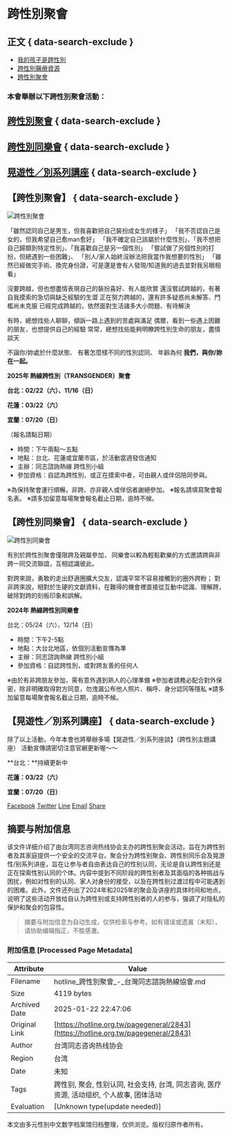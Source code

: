 # 跨性別聚會

## 正文 { data-search-exclude }


-   [我的孩子是跨性別](/pagegeneral/3489)
-   [跨性別醫療資源](/pagegeneral/3244)
-   [跨性別聚會](/pagegeneral/2843)

### 本會舉辦以下跨性別聚會活動：

## [跨性別聚會](#aaa) { data-search-exclude }

## [跨性別同樂會](#bbb) { data-search-exclude }

## [晃遊性／別系列講座](#) { data-search-exclude }

## 【跨性別聚會】 { data-search-exclude }

![跨性別聚會](https://hotline.org.tw/sites/hotline.org.tw/files/styles/width1140/public/field_insert_page_general/25398200_2593192510821456_3037855382126400154_o_small.png?itok=vE81XL3q)

「雖然認同自己是男生，但我喜歡把自己裝扮成女生的樣子」 「我不否認自己是女的，但我希望自己愈man愈好」 「我不確定自己該屬於什麼性別」、「我不想把自己歸類到特定性別」、「我喜歡自己是另一個性別」 「嘗試做了另個性別的打扮，但總遇到一些困難」、 「別人/家人始終沒辦法把我當作我想要的性別」 「雖然已經做完手術、換完身份證，可是還是會有人發現/知道我的過去並對我另眼相看」

沒要跨越，但也想盡情表現自己的裝扮喜好、有人能欣賞 還沒嘗試跨越的，有著自我摸索的急切與缺乏經驗的生澀 正在努力跨越的，還有許多疑惑尚未解答、門檻尚未克服 已經完成跨越的，依然面對生活諸多大小問題、有待解決

有時，總想找些人聊聊，傾訴一路上遇到的苦處與滿足 偶爾，看到一些遇上困難的朋友，也想提供自己的經驗 常常，總想找些能夠明瞭跨性別生命的朋友，盡情談天

不論你/妳處於什麼狀態、 有著怎麼樣不同的性別認同、 年齡為何 **我們，與你/妳在一起。**

**2025年 熱線跨性別（TRANSGENDER）聚會**

**台北：02/22（六）、11/16（日）**

**花蓮：03/22（六）**

**宜蘭：07/20（日）**

（報名請點日期）  

-   時間：下午兩點～五點
-   地點：台北、花蓮或宜蘭市區，於活動當週發信通知
-   主辦：同志諮詢熱線 跨性別小組
-   參加資格：自認為跨性別、或正在摸索中者，可由親人或伴侶陪同參與。

※為保持聚會運行順暢，非跨、亦非親人或伴侶者謝絕參加。 ※報名請填寫聚會報名表。 ※請多加留意每場聚會報名截止日期，逾時不候。

## 【跨性別同樂會】 { data-search-exclude }

![跨性別同樂會](https://hotline.org.tw/sites/hotline.org.tw/files/styles/width1140/public/field_insert_page_general/%E8%B7%A8%E6%80%A7%E5%88%A5%E5%90%8C%E6%A8%82%E6%9C%83_%E5%B0%8F.png?itok=o-1Bn0bK)

有別於跨性別聚會僅限跨及親屬參加， 同樂會以較為輕鬆歡樂的方式邀請跨與非跨一同交流聯誼，互相認識彼此。

對跨來說，勇敢的走出舒適圈擴大交友，認識平常不容易接觸到的圈外跨粉； 對非跨來說，相對於生硬的文獻資料，在難得的機會裡直接從互動中認識、理解跨，破除對跨的刻板印象和誤解。

**2024年 熱線跨性別同樂會**

台北：05/24（六）、12/14（日）

-   時間：下午2-5點
-   地點：大台北地區，依個別活動宣傳為準
-   主辦：同志諮詢熱線 跨性別小組
-   參加資格：自認跨性別，或對跨友善的任何人

※由於有非跨朋友參加，需有意外遇到熟人的心理準備 ※參加者請務必配合對外保密，除非明確取得對方同意，勿洩漏公布他人照片、稱呼、身分認同等隱私 ※請多加留意每場聚會報名截止日期，逾時不候。

## 【晃遊性／別系列講座】 { data-search-exclude }

除了以上活動，今年本會也將舉辦多場【晃遊性╱別系列座談】（跨性別主題講座） 活動宣傳請密切注意官網更新喔～～

**台北：**持續更新中

**花蓮：03/22（六）**

**宜蘭：07/20（日）**

[Facebook](/#facebook) [Twitter](/#twitter) [Line](/#line) [Email](/#email) [Share](https://www.addtoany.com/share#url=https%3A%2F%2Fhotline.org.tw%2Fpagegeneral%2F2843&title=%E8%B7%A8%E6%80%A7%E5%88%A5%E8%81%9A%E6%9C%83)
<!-- tcd_original_link https://hotline.org.tw/pagegeneral/2843 -->


## 摘要与附加信息

<!-- tcd_abstract -->
该文件详细介绍了由台湾同志咨询热线协会主办的跨性别聚会活动，旨在为跨性别者及其家庭提供一个安全的交流平台。聚会分为跨性别聚会、跨性别同乐会及晃游性/别系列讲座，旨在让参与者自由表达自己的性别认同，无论是自认跨性别还是正在探索性别认同的个体。内容中提到不同阶段的跨性别者及其面临的各种挑战与困扰，例如对性别的认同、家人对身份的接受，以及在跨性别过渡过程中可能遇到的困难。此外，文件还列出了2024年和2025年的聚会及讲座的具体时间和地点，说明了这些活动开放给自认为跨性别或支持跨性别者的人的参与，强调了对隐私的保护和聚会的包容性。
<!-- tcd_abstract_end -->

> 摘要与附加信息为自动生成，仅供检索与参考。如有错误或遗漏（未知），请协助编辑指正，不胜感激。

### 附加信息 [Processed Page Metadata]

| Attribute       | Value                                  |
|-----------------|----------------------------------------|
| Filename        | hotline_跨性別聚會_-_台灣同志諮詢熱線協會.md                             |
| Size            | 4119 bytes                           |
| Archived Date   | 2025-01-22 22:47:06                             |
| Original Link   | [https://hotline.org.tw/pagegeneral/2843](https://hotline.org.tw/pagegeneral/2843)                       |
| Author          | 台湾同志咨询热线协会                               |
| Region          | 台湾                               |
| Date            | 未知                                 |
| Tags            | 跨性别, 聚会, 性别认同, 社会支持, 台湾, 同志咨询, 医疗资源, 活动组织, 个人故事, 团体活动                                 |
| Evaluation            | [Unknown type(update needed)]                                 |
<!-- tcd_table_end -->

本文由多元性别中文数字档案馆归档整理，仅供浏览。版权归原作者所有。
